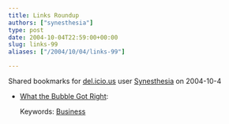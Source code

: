 ```yaml
---
title: Links Roundup
authors: ["synesthesia"]
type: post
date: 2004-10-04T22:59:00+00:00
slug: links-99 
aliases: ["/2004/10/04/links-99"]

---
```

Shared bookmarks for [del.icio.us][1] user  [Synesthesia][2] on 2004-10-4

  * [What the Bubble Got Right][3]:
   
    Keywords: [Business][4]

 [1]: https://del.icio.us/
 [2]: https://del.icio.us/synesthesia
 [3]: https://www.paulgraham.com/bubble.html "https://www.paulgraham.com/bubble.html"
 [4]: https://del.icio.us/synesthesia/Business